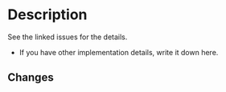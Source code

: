 # Description

See the linked issues for the details.

- If you have other implementation details, write it down here.

## Changes
